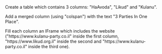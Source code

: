 <p>
Create a table which contains 3 columns: "HaAvoda", "Likud" and "Kulanu".
<p>
<p>
Add a merged column (using "colspan") with the text "3 Parties In One Place".
</p>
<p>
Fill each column an IFrame which includes the website ("https://www.kulanu-party.co.il" inside the first column, "https://www.likud.org.il" inside the second and "https://www.kulanu-party.co.il" inside the third one).
</p>
